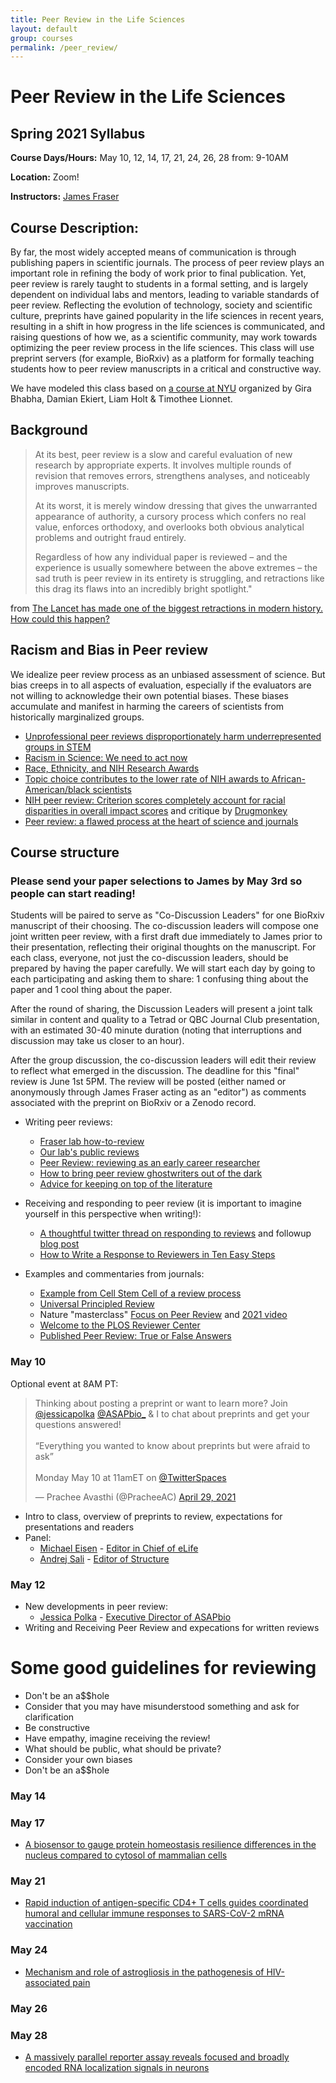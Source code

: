 ```yaml
---
title: Peer Review in the Life Sciences
layout: default
group: courses
permalink: /peer_review/
---
```


# Peer Review in the Life Sciences

## Spring 2021 Syllabus

**Course Days/Hours:** May 10, 12, 14, 17, 21, 24, 26, 28 from: 9-10AM

**Location:** Zoom!

**Instructors:** [James Fraser](mailto:jfraser@fraserlab.com)

## Course Description:

By far, the most widely accepted means of communication is through publishing papers in scientific journals. The process of peer review plays an important role in refining the body of work prior to final publication. Yet, peer review is rarely taught to students in a formal setting, and is largely dependent on individual labs and mentors, leading to variable standards of peer review. Reflecting the evolution of technology, society and scientific culture, preprints have gained popularity in the life sciences in recent years, resulting in a shift in how progress in the life sciences is communicated, and raising questions of how we, as a scientific community, may work towards optimizing the peer review process in the life sciences. This class will use preprint servers (for example, BioRxiv) as a platform for formally teaching students how to peer review manuscripts in a critical and constructive way.

We have modeled this class based on [a course at NYU](http://bhabhaekiertlab.org/teaching) organized by Gira Bhabha, Damian Ekiert, Liam Holt & Timothee Lionnet.

## Background

<blockquote class="blockquote">
At its best, peer review is a slow and careful evaluation of new research by appropriate experts. It involves multiple rounds of revision that removes errors, strengthens analyses, and noticeably improves manuscripts.

At its worst, it is merely window dressing that gives the unwarranted appearance of authority, a cursory process which confers no real value, enforces orthodoxy, and overlooks both obvious analytical problems and outright fraud entirely.

Regardless of how any individual paper is reviewed – and the experience is usually somewhere between the above extremes – the sad truth is peer review in its entirety is struggling, and retractions like this drag its flaws into an incredibly bright spotlight." 
</blockquote>

from [The Lancet has made one of the biggest retractions in modern history. How could this happen?
](https://www.theguardian.com/commentisfree/2020/jun/05/lancet-had-to-do-one-of-the-biggest-retractions-in-modern-history-how-could-this-happen)


## Racism and Bias in Peer review

We idealize peer review process as an unbiased assessment of science. But bias creeps in to all aspects of evaluation, especially if the evaluators are not willing to acknowledge their own potential biases. These biases accumulate and manifest in harming the careers of scientists from historically marginalized groups.

- [Unprofessional peer reviews disproportionately harm underrepresented groups in STEM](https://peerj.com/articles/8247/)
- [Racism in Science: We need to act now](https://elifesciences.org/articles/59636)
- [Race, Ethnicity, and NIH Research Awards](https://science.sciencemag.org/content/333/6045/1015)
- [Topic choice contributes to the lower rate of NIH awards to African-American/black scientists](https://advances.sciencemag.org/content/5/10/eaaw7238)
- [NIH peer review: Criterion scores completely account for racial disparities in overall impact scores](https://advances.sciencemag.org/content/6/23/eaaz4868) and critique by [Drugmonkey](https://twitter.com/drugmonkeyblog/status/1268647041007104001)
- [Peer review: a flawed process at the heart of science and journals](https://www.ncbi.nlm.nih.gov/pmc/articles/PMC1420798)

## Course structure

### Please send your paper selections to James by May 3rd so people can start reading!

Students will be paired to serve as "Co-Discussion Leaders" for one BioRxiv manuscript of their choosing.  The co-discussion leaders will compose one joint written peer review, with a first draft due immediately to James prior to their presentation, reflecting their original thoughts on the manuscript. For each class, everyone, not just the co-discussion leaders, should be prepared by having the paper carefully. We will start each day by going to each participating and asking them to share: 1 confusing thing about the paper and 1 cool thing about the paper. 

After the round of sharing, the Discussion Leaders will present a joint talk similar in content and quality to a Tetrad or QBC Journal Club presentation, with an estimated 30-40 minute duration (noting that interruptions and discussion may take us closer to an hour).

 After the group discussion, the co-discussion leaders will edit their review to reflect what emerged in the discussion. The deadline for this "final" review is  June 1st 5PM. The review will be posted (either named or anonymously through James Fraser acting as an "editor") as comments associated with the preprint on BioRxiv or a Zenodo record.

- Writing peer reviews:
    - [Fraser lab how-to-review](/peer_review/how_to)
    - [Our lab's public reviews](/review)
    - [Peer Review: reviewing as an early career researcher](https://www.blopig.com/blog/2021/03/peer-review-reviewing-as-an-early-career-researcher/)
    - [How to bring peer review ghostwriters out of the dark](https://www.molbiolcell.org/doi/full/10.1091/mbc.E20-10-0642)
    - [Advice for keeping on top of the literature](https://fraserlab.com/2013/09/28/The-Fraser-Lab-method-of-following-the-scientific-literature/)

- Receiving and responding to peer review (it is important to imagine yourself in this perspective when writing!):
    - [A thoughtful twitter thread on responding to reviews](https://twitter.com/dsquintana/status/1119956899447889920?s=20) and followup [blog post](https://www.dsquintana.com/post/23_apr_2019_peer-review/)
    - [How to Write a Response to Reviewers in Ten Easy Steps](https://telliamedrevisited.wordpress.com/2020/07/15/how-to-write-a-response-to-reviewers-in-ten-easy-steps/)


- Examples and commentaries from journals:
    - [Example from Cell Stem Cell of a review process](http://cdn.fraserlab.com/courses/peer_review_2020/2019_saxe.pdf)
    - [Universal Principled Review](http://cdn.fraserlab.com/courses/peer_review_2020/2019_krummel.pdf)
    - Nature "masterclass" [Focus on Peer Review](https://masterclasses.nature.com/focus-on-peer-review-online-course/16605550) and [2021 video](https://www.youtube.com/watch?v=C0cchYD9hpY)
    - [Welcome to the PLOS Reviewer Center](https://plos.org/resources/for-reviewers/?utm_medium=ad&utm_source=twitter&utm_campaign=reviewercenter)
    - [Published Peer Review: True or False Answers](https://elifesciences.org/articles/12708)



### May 10

Optional event at 8AM PT:

<div id="html" markdown="0">
<blockquote class="twitter-tweet"><p lang="en" dir="ltr">Thinking about posting a preprint or want to learn more? Join <a href="https://twitter.com/jessicapolka?ref_src=twsrc%5Etfw">@jessicapolka</a> <a href="https://twitter.com/ASAPbio_?ref_src=twsrc%5Etfw">@ASAPbio_</a> &amp; I to chat about preprints and get your questions answered! <br><br>“Everything you wanted to know about preprints but were afraid to ask” <br><br>Monday May 10 at 11amET on <a href="https://twitter.com/TwitterSpaces?ref_src=twsrc%5Etfw">@TwitterSpaces</a></p>&mdash; Prachee Avasthi (@PracheeAC) <a href="https://twitter.com/PracheeAC/status/1387745974089617410?ref_src=twsrc%5Etfw">April 29, 2021</a></blockquote> <script async src="https://platform.twitter.com/widgets.js" charset="utf-8"></script>
</div>

- Intro to class, overview of preprints to review, expectations for presentations and readers
- Panel:
  - [Michael Eisen](http://eisenlab.org/) - [Editor in Chief of eLife](https://elifesciences.org/about/people)
  - [Andrej Sali](https://salilab.org/) - [Editor of Structure](https://www.cell.com/structure/editors)


### May 12
- New developments in peer review:
  - [Jessica Polka](https://en.wikipedia.org/wiki/Jessica_Polka) - [Executive Director of ASAPbio](https://asapbio.org/dt_team/jessica-polka)
- Writing and Receiving Peer Review and expecations for written reviews

# Some good guidelines for reviewing

- Don't be an a$$hole
- Consider that you may have misunderstood something and ask for clarification
- Be constructive
- Have empathy, imagine receiving the review!
- What should be public, what should be private?
- Consider your own biases
- Don't be an a$$hole

### May 14


### May 17

- [A biosensor to gauge protein homeostasis resilience differences in the nucleus compared to cytosol of mammalian cells](https://www.biorxiv.org/content/10.1101/2021.04.19.440383v1.full)

### May 21
- [Rapid induction of antigen-specific CD4+ T cells guides coordinated humoral and cellular immune responses to SARS-CoV-2 mRNA vaccination](https://www.biorxiv.org/content/10.1101/2021.04.21.440862v1.full)

### May 24
- [Mechanism and role of astrogliosis in the pathogenesis of HIV-associated pain](https://www.biorxiv.org/content/10.1101/2021.04.28.441838v1.full)

### May 26


### May 28
- [A massively parallel reporter assay reveals focused and broadly encoded RNA localization signals in neurons](https://www.biorxiv.org/content/10.1101/2021.04.27.441590v1.full)
 
